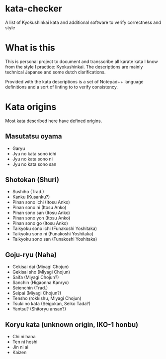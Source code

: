 # kata-checker
A list of Kyokushinkai kata and additional software to verify correctness and style

# What is this
This is personal project to document and transscribe all karate kata I know from the style I practice: Kyokushinkai. The descriptions are mainly technical Japanse and some dutch clarifications.

Provided with the kata descriptions is a set of Notepad++ language definitions and a sort of linting to to verify consistency.

# Kata origins
Most kata described here have defined origins.

## Masutatsu oyama
- Garyu
- Jyu no kata sono ichi
- Jyu no kata sono ni
- Jyu no kata sono san

## Shotokan (Shuri)
- Sushiho (Trad.)
- Kanku (Kusanku?)
- Pinan sono ichi (Itosu Anko)
- Pinan sono ni (Itosu Anko)
- Pinan sono san (Itosu Anko)
- Pinan sono yon (Itosu Anko)
- Pinan sono go (Itosu Anko)
- Taikyoku sono ichi (Funakoshi Yoshitaka)
- Taikyoku sono ni (Funakoshi Yoshitaka)
- Taikyoku sono san (Funakoshi Yoshitaka)

## Goju-ryu (Naha)
- Gekisai dai (Miyagi Chojun)
- Gekisai sho (Miyagi Chojun)
- Saifa (Miyagi Chojun?)
- Sanchin (Higaonna Kanryo)
- Seienchin (Trad.)
- Seipai (Miyagi Chojun?)
- Tensho (rokkishu, Miyagi Chojun)
- Tsuki no kata (Seigokan, Seiko Tada?)
- Yantsu? (Shitoryu ansan?)

## Koryu kata (unknown origin, IKO-1 honbu)
- Chi ni hana
- Ten ni hoshi
- Jin ni ai
- Kaizen